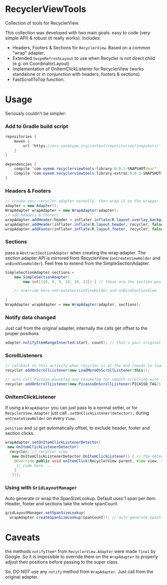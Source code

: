 # RecyclerViewTools
Collection of tools for RecyclerView.

This collection was developed with two main goals: easy to code (very simple API) & robust (it really works).
Includes:

 - Headers, Footers & Sections for `RecyclerView`. Based on a common "wrap" adapter.
 - Extended `SwipeRefreshLayout` to use when Recycler is not direct child (e.g. on CoordinatorLayout)
 - Implementation of OnItemClickListener for RecyclerView (works standalone or in conjunction with headers, footers & sections).
 - FastScrollToTop function.

# Usage
Seriously couldn't be simpler:

### Add to Gradle build script

```Java
repositories {
    maven {
        url 'https://oss.sonatype.org/content/repositories/snapshots/'
    }
}

dependencies {
    compile 'com.eyeem.recyclerviewtools:library:0.0.3-SNAPSHOT@aar'
    compile 'com.eyeem.recyclerviewtools:library-extras:0.0.3-SNAPSHOT@aar'
}
```

### Headers & Footers
```Java
// create your recycler adapter normally, then wrap it on the wrapper
adapter = new Adapter();
WrapAdapter wrapAdapter = new WrapAdapter(adapter);
// add headers & footers
wrapAdapter.addHeader(header = inflater.inflate(R.layout.overlay_background, recycler, false));
wrapAdapter.addHeader(inflater.inflate(R.layout.header, recycler, false));
wrapAdapter.addFooter(inflater.inflate(R.layout.footer, recycler, false));
```

### Sections
pass a `AbstractSectionAdapter` when creating the wrap adapter. The section adapter API is mirrored from RecyclerView (`onCreateViewHolder` and `onBindViewHolder`). Feel free to extend from the SimpleSectionAdapter.
```Java
SimpleSectionAdapter sections =
    new SimpleSectionAdapter(
        new int[]{0, 6, 9, 14, 19, 23}) { // those are the section positions

    // override here onCreateSectionViewHolder and onBindSectionView
    
}
WrapAdapter wrapAdapter = new WrapAdapter(adapter, sections);
```

### Notify data changed
Just call from the original adapter, internally the calls get offset to the proper positions
```Java
adapter.notifyItemRangeInserted(start, count); // that's your original adapter
```

### ScrollListeners
``` Java
// callback to this activity when recycler is at the end (needs to load more)
recycler.addOnScrollListener(new LoadMoreOnScrollListener(this));

// auto call Picasso.pauseTag and resumeTag for smooth scrolling with ImageViews
recycler.addOnScrollListener(new PicassoOnScrollListener(PICASSO_TAG));
```

### OnItemClickListener
If using a `WrapAdapter` you can just pass to a normal setter, or for `RecyclerView.Adapter` just call `.setOnClickListener(detector);` during `onCreateViewHolder` on every `View`.

`position` and `id` get automatically offset, to exclude header, footer and section clicks.
```Java
wrapAdapter.setOnItemClickListenerDetector(
 new OnItemClickListenerDetector(
  recycler, // recycler view
   new OnItemClickListenerDetector.OnItemClickListener() { // the detector
    @Override public void onItemClick(RecyclerView parent, View view, int position, long id, RecyclerView.ViewHolder viewHolder) { // the callback
     // code here ...
    }
   }));
```

### Using with `GridLayoutManager`

Auto generate or wrap the SpanSizeLookup. Default uses 1 span per item. Header, footer and sections take the whole spanCount.

```Java
gridLayoutManager.setSpanSizeLookup(
  wrapAdapter.createSpanSizeLookup(spanCount)); // auto-generate SpanSizeLookup
```

# Caveats

the methods `notifyItem*` from `RecyclerView.Adapter` were made `final` by Google.
So it is impossible to override them on the `WrapAdapter` to properly adjust their positions before passing to the super class.

So, DO NOT use any `notify` method from `WrapAdapter`. Just call from the original adapter.
